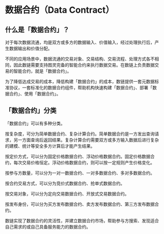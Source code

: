 # 数据合约（Data Contract）

## 什么是「数据合约」？
对于每次数据流通，均是双方或多方的数据输入、价值输入，经过处理执行后，产生数据输出和价值分配。

不同的应用场景中，数据流通的交易对象、交易结构、交易流程、处理方式各不相同，因此数链需要支持图灵完备的智能合约来执行数据交易。在数链上负责数据交易的智能合约，就是「数据合约」。

为了降低达成交易的成本，降低构建「数据合约」的成本，数链提供一套元数据标准协议，一套标准化的数据合约组件，帮助机构快速构建「数据合约」、部署「数据合约」、使用「数据合约」。

## 「数据合约」分类

「数据合约」可以有多种分类。

按复杂度，可分为简单数据合约、复杂计算合约。简单数据合约是一方发出查询请求，另一方面查询后返回结果。复杂计算合约需要双方或多方输入数据后进行复杂的建模、统计等安全多方计算后才能产生结果。

按定价方式，可以分为固定价格数据合约、浮动价格数据合约。固定价格数据合约，每次交易价格恒定。浮动价格数据合约，则可以按一定规则产生价格变化。

按参与方数量，可以分为一对一数据合约、一对多数据合约、多对多数据合约。

按合约交易方式，可以分为竞价式数据合约、抢单式数据合约。

按交易对象，可以分为定向交易数据合约、开放式交易数据合约。

按发布身份，可以分为买方发布数据合约、卖方发布数据合约、第三方发布数据合约。

数链实现了数据合约的灵活性，并建立数据合约市场，帮助参与方搜索、发现适合自己需求的或自己具备服务能力的数据合约。


